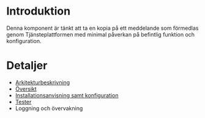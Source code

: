 


# Introduktion #

Denna komponent är tänkt att ta en kopia på ett meddelande som förmedlas genom Tjänsteplattformen med minimal påverkan på befintlig funktion och konfiguration.

# Detaljer #

  * [Arkitekturbeskrivning](Wiretap_Arkitekturbeskrivning.md)
  * [Översikt](Wiretap_oversikt.md)
  * [Installationsanvisning samt konfiguration](Wiretap_Installtionsanvisningar.md)
  * [Tester](Wiretap_test.md)
  * Loggning och övervakning